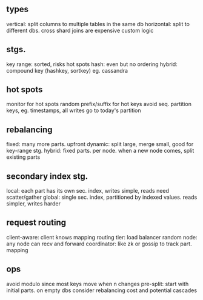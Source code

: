 ---
---
## types
vertical: split columns to multiple tables in the same db
horizontal: split to different dbs. cross shard joins are expensive
custom logic

## stgs.
key range: sorted, risks hot spots
hash: even but no ordering
hybrid: compound key (hashkey, sortkey) eg. cassandra


## hot spots
monitor for hot spots
random prefix/suffix for hot keys
avoid seq. partition keys, eg. timestamps, all writes go to today's partition


## rebalancing

fixed: many more parts. upfront
dynamic: split large, merge small, good for key-range stg.
hybrid: fixed parts. per node. when a new node comes, split existing parts


## secondary index stg.
local: each part has its own sec. index, writes simple, reads need scatter/gather
global: single sec. index, partitioned by indexed values. reads simpler, writes harder


## request routing
client-aware: client knows mapping
routing tier: load balancer
random node: any node can recv and forward
coordinator: like zk or gossip to track part. mapping

## ops
avoid modulo since most keys move when n changes
pre-split: start with initial parts. on empty dbs
consider rebalancing cost and potential cascades
